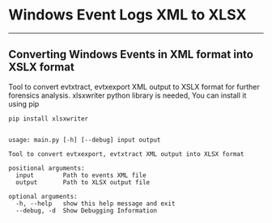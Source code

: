# Windows Event Logs XML to XLSX

---------------------------------------------------------
Converting Windows Events in XML format into XSLX format
---------------------------------------------------------

Tool to convert evtxtract, evtxexport XML output to XSLX format for further forensics analysis. xlsxwriter python library is needed, You can install it using pip 
```
pip install xlsxwriter

```

```

usage: main.py [-h] [--debug] input output

Tool to convert evtxexport, evtxtract XML output into XLSX format

positional arguments:
  input        Path to events XML file
  output       Path to XLSX output file

optional arguments:
  -h, --help   show this help message and exit
  --debug, -d  Show Debugging Information
```
